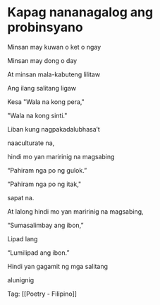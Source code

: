 # Kapag nananagalog ang probinsyano

Minsan may kuwan o ket o ngay

Minsan may dong o day

At minsan mala-kabuteng lilitaw

Ang ilang salitang ligaw

Kesa "Wala na kong pera,"

"Wala na kong sinti."

Liban kung nagpakadalubhasa’t

naaculturate na,

hindi mo yan maririnig na magsabing

“Pahiram nga po ng gulok.”

“Pahiram nga po ng itak,"

sapat na.

At lalong hindi mo yan maririnig na magsabing,

“Sumasalimbay ang ibon,”

Lipad lang

“Lumilipad ang ibon.”

Hindi yan gagamit ng mga salitang

alunignig

Tag: [[Poetry - Filipino]]

